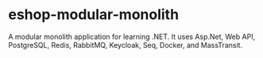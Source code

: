 # eshop-modular-monolith

A modular monolith application for learning .NET. It uses Asp.Net, Web API, PostgreSQL, Redis, RabbitMQ, Keycloak, Seq, Docker, and MassTransit.
